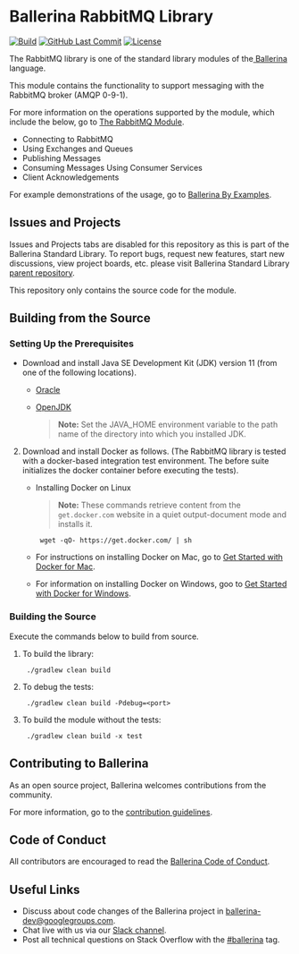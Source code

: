 Ballerina RabbitMQ Library
===================

[![Build](https://github.com/ballerina-platform/module-ballerinax-rabbitmq/workflows/Build/badge.svg)](https://github.com/ballerina-platform/module-ballerinax-rabbitmq/actions?query=workflow%3ABuild)
[![GitHub Last Commit](https://img.shields.io/github/last-commit/ballerina-platform/module-ballerinax-rabbitmq.svg)](https://github.com/ballerina-platform/module-ballerinax-rabbitmq/commits/master)
[![License](https://img.shields.io/badge/License-Apache%202.0-blue.svg)](https://opensource.org/licenses/Apache-2.0)

The RabbitMQ library is one of the standard library modules of the<a target="_blank" href="https://ballerina.io/"> 
Ballerina</a> language.

This module contains the functionality to support messaging with the RabbitMQ broker (AMQP 0-9-1). 

For more information on the operations supported by the module, which include the below, go to [The RabbitMQ Module](https://ballerina.io/swan-lake/learn/api-docs/ballerina/rabbitmq/).

- Connecting to RabbitMQ
- Using Exchanges and Queues
- Publishing Messages
- Consuming Messages Using Consumer Services
- Client Acknowledgements 

For example demonstrations of the usage, go to [Ballerina By Examples](https://ballerina.io/learn/by-example/rabbitmq-producer.html).

## Issues and Projects 

Issues and Projects tabs are disabled for this repository as this is part of the Ballerina Standard Library. To report bugs, request new features, start new discussions, view project boards, etc. please visit Ballerina Standard Library [parent repository](https://github.com/ballerina-platform/ballerina-standard-library). 

This repository only contains the source code for the module.

## Building from the Source

### Setting Up the Prerequisites

* Download and install Java SE Development Kit (JDK) version 11 (from one of the following locations).

   * [Oracle](https://www.oracle.com/java/technologies/javase-jdk11-downloads.html)

   * [OpenJDK](https://adoptopenjdk.net/)

        > **Note:** Set the JAVA_HOME environment variable to the path name of the directory into which you installed JDK.

2. Download and install Docker as follows. (The RabbitMQ library is tested with a docker-based integration test
 environment. The before suite initializes the docker container before executing the tests).

   * Installing Docker on Linux

        > **Note:** These commands retrieve content from the `get.docker.com` website in a quiet output-document mode and installs it.
   
          wget -qO- https://get.docker.com/ | sh
   
   * For instructions on installing Docker on Mac, go to <a target="_blank" href="https://docs.docker.com/docker-for-mac/">Get Started with Docker for Mac</a>.
  
   * For information on installing Docker on Windows, goo to <a target="_blank" href="https://docs.docker.com/docker-for-windows/">Get Started with Docker for Windows</a>.

### Building the Source

Execute the commands below to build from source.

1. To build the library:
        
        ./gradlew clean build

2. To debug the tests:

        ./gradlew clean build -Pdebug=<port>
        
3. To build the module without the tests:
        
        ./gradlew clean build -x test

## Contributing to Ballerina

As an open source project, Ballerina welcomes contributions from the community. 

For more information, go to the [contribution guidelines](https://github.com/ballerina-platform/ballerina-lang/blob/master/CONTRIBUTING.md).

## Code of Conduct

All contributors are encouraged to read the [Ballerina Code of Conduct](https://ballerina.io/code-of-conduct).

## Useful Links

* Discuss about code changes of the Ballerina project in [ballerina-dev@googlegroups.com](mailto:ballerina-dev@googlegroups.com).
* Chat live with us via our [Slack channel](https://ballerina.io/community/slack/).
* Post all technical questions on Stack Overflow with the [#ballerina](https://stackoverflow.com/questions/tagged/ballerina) tag.
